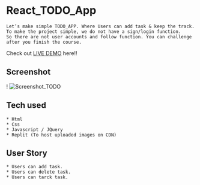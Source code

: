 # React_TODO_App
```
Let’s make simple TODO_APP. Where Users can add task & keep the track.
To make the project simple, we do not have a sign/login function.
So there are not user accounts and follow function. You can challenge after you finish the course.
```
Check out [LIVE DEMO](https://reacttodoapp.annieahmad.repl.co/) here!!
## Screenshot
! ![Screenshot_TODO](https://user-images.githubusercontent.com/99763336/209266424-9077e65f-e0cf-4862-ae38-88143ffa2509.png)

## Tech used
```
* Html
* Css
* Javascript / JQuery
* Replit (To host uploaded images on CDN)
```
## User Story
```
* Users can add task.
* Users can delete task.
* Users can tarck task.
```
